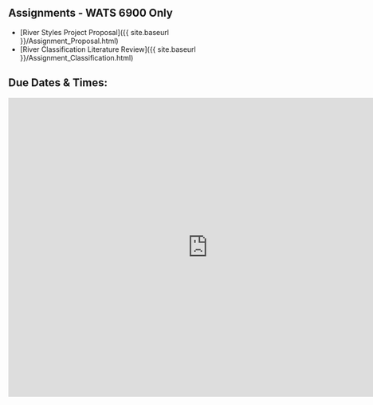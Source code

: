 ## Assignments - WATS 6900 Only
* [River Styles Project Proposal]({{ site.baseurl }}/Assignment_Proposal.html)
* [River Classification Literature Review]({{ site.baseurl }}/Assignment_Classification.html)



## Due Dates &amp; Times:

<iframe src="https://calendar.google.com/calendar/embed?src=rbc2jhupeuom0r4sf5i09fdgfc%40group.calendar.google.com&ctz=America/Denver" style="border: 0" width="800" height="600" frameborder="0" scrolling="no"></iframe>
